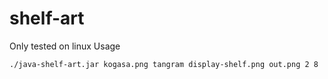 # shelf-art

Only tested on linux
Usage
```
./java-shelf-art.jar kogasa.png tangram display-shelf.png out.png 2 8
```
